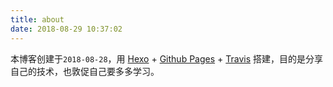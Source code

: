 ```yaml
---
title: about
date: 2018-08-29 10:37:02
---
```


本博客创建于`2018-08-28`，用 [Hexo](https://hexo.io/zh-cn/) + [Github Pages](https://pages.github.com/) + [Travis](https://travis-ci.org/) 搭建，目的是分享自己的技术，也敦促自己要多多学习。